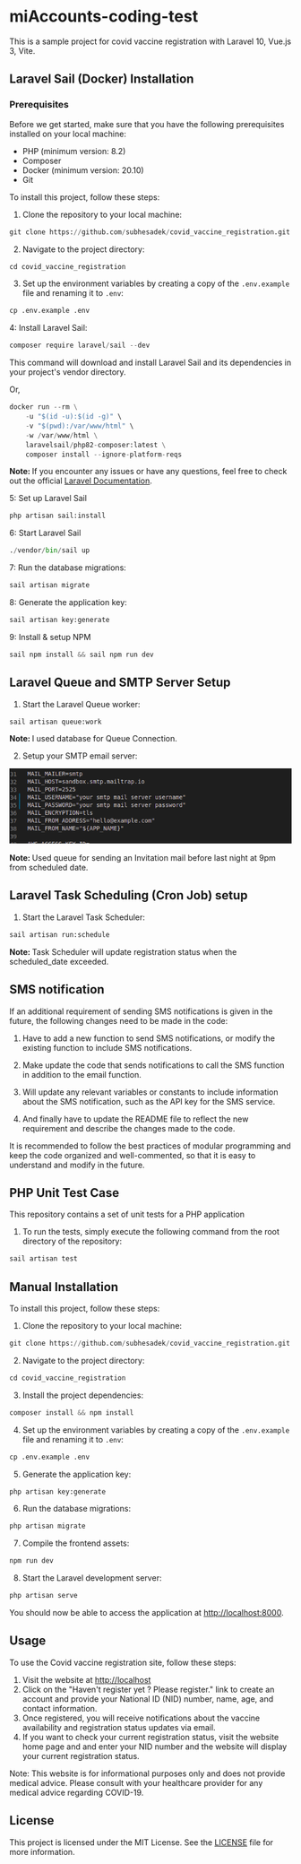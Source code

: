 # miAccounts-coding-test

This is a sample project for covid vaccine registration with Laravel 10, Vue.js 3, Vite.

## Laravel Sail (Docker) Installation

<h3> Prerequisites </h3>

Before we get started, make sure that you have the following prerequisites installed on your local machine:

<ul>
<li>PHP (minimum version: 8.2)</li>
<li>Composer</li>
<li>Docker (minimum version: 20.10)</li>
<li>Git</li>
</ul>

To install this project, follow these steps:

1. Clone the repository to your local machine:

```python
git clone https://github.com/subhesadek/covid_vaccine_registration.git
```

2. Navigate to the project directory:

```python
cd covid_vaccine_registration
```

3. Set up the environment variables by creating a copy of the `.env.example` file and renaming it to `.env`:

```python
cp .env.example .env
```

4: Install Laravel Sail:

```python
composer require laravel/sail --dev
```

This command will download and install Laravel Sail and its dependencies in your project's vendor directory.

Or,

```python
docker run --rm \
    -u "$(id -u):$(id -g)" \
    -v "$(pwd):/var/www/html" \
    -w /var/www/html \
    laravelsail/php82-composer:latest \
    composer install --ignore-platform-reqs

```

<b> Note: </b> If you encounter any issues or have any questions, feel free to check out the official [Laravel Documentation](https://laravel.com/docs/9.x/sail#installing-composer-dependencies-for-existing-projects).

5: Set up Laravel Sail

```python
php artisan sail:install
```

6: Start Laravel Sail

```python
./vendor/bin/sail up
```

7: Run the database migrations:

```python
sail artisan migrate
```

8: Generate the application key:

```python
sail artisan key:generate
```

9: Install & setup NPM

```python
sail npm install && sail npm run dev
```

## Laravel Queue and SMTP Server Setup

1. Start the Laravel Queue worker:

```python
sail artisan queue:work
```

<b> Note: </b> I used database for Queue Connection.

2. Setup your SMTP email server:

![Alt Text](https://github.com/SubheSadek/repo_images/blob/main/smtp_mail_setup.png)

<b> Note: </b> Used queue for sending an Invitation mail before last night at 9pm from scheduled date.

## Laravel Task Scheduling (Cron Job) setup

1. Start the Laravel Task Scheduler:

```python
sail artisan run:schedule
```

<b> Note: </b> Task Scheduler will update registration status when the scheduled_date exceeded.

## SMS notification

If an additional requirement of sending SMS notifications is given in the future, the following changes need to be made in the code:

1. Have to add a new function to send SMS notifications, or modify the existing function to include SMS notifications.

2. Make update the code that sends notifications to call the SMS function in addition to the email function.

3. Will update any relevant variables or constants to include information about the SMS notification, such as the API key for the SMS service.

4. And finally have to update the README file to reflect the new requirement and describe the changes made to the code.

It is recommended to follow the best practices of modular programming and keep the code organized and well-commented, so that it is easy to understand and modify in the future.

## PHP Unit Test Case

This repository contains a set of unit tests for a PHP application

1. To run the tests, simply execute the following command from the root directory of the repository:

```python
sail artisan test
```

## Manual Installation

To install this project, follow these steps:

1. Clone the repository to your local machine:

```python
git clone https://github.com/subhesadek/covid_vaccine_registration.git
```

2. Navigate to the project directory:

```python
cd covid_vaccine_registration
```

3. Install the project dependencies:

```python
composer install && npm install
```

4. Set up the environment variables by creating a copy of the `.env.example` file and renaming it to `.env`:

```python
cp .env.example .env
```

5. Generate the application key:

```python
php artisan key:generate
```

6. Run the database migrations:

```python
php artisan migrate
```

7. Compile the frontend assets:

```python
npm run dev
```

8. Start the Laravel development server:

```python
php artisan serve
```

You should now be able to access the application at [http://localhost:8000](http://localhost:8000).

## Usage

To use the Covid vaccine registration site, follow these steps:

1. Visit the website at [http://localhost](http://localhost)
2. Click on the "Haven't register yet ? Please register." link to create an account and provide your National ID (NID) number, name, age, and contact information.
3. Once registered, you will receive notifications about the vaccine availability and registration status updates via email.
4. If you want to check your current registration status, visit the website home page and and enter your NID number and the website will display your current registration status.

Note: This website is for informational purposes only and does not provide medical advice. Please consult with your healthcare provider for any medical advice regarding COVID-19.

## License

This project is licensed under the MIT License. See the [LICENSE](LICENSE) file for more information.
